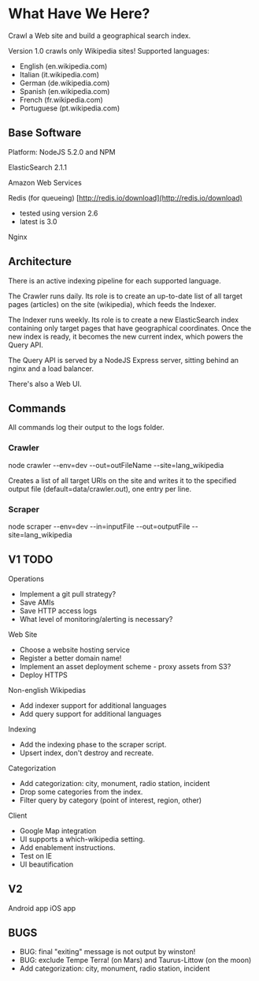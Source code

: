 # What Have We Here? #

Crawl a Web site and build a geographical search index.

Version 1.0 crawls only Wikipedia sites!  Supported languages:

- English (en.wikipedia.com)
- Italian (it.wikipedia.com)
- German (de.wikipedia.com)
- Spanish (en.wikipedia.com)
- French (fr.wikipedia.com)
- Portuguese (pt.wikipedia.com)

## Base Software ##

Platform: NodeJS 5.2.0 and NPM

ElasticSearch 2.1.1

Amazon Web Services

Redis (for queueing)  [http://redis.io/download](http://redis.io/download)
 - tested using version 2.6  
 - latest is 3.0

Nginx

## Architecture ##

There is an active indexing pipeline for each supported language.

The Crawler runs daily.  Its role is to create an up-to-date list of all target pages
(articles) on the site (wikipedia), which feeds the Indexer.

The Indexer runs weekly.  Its role is to create a new ElasticSearch index containing only
target pages that have geographical coordinates.  Once the new index is ready, it 
becomes the new current index, which powers the Query API.

The Query API is served by a NodeJS Express server, sitting behind an nginx and a load 
balancer. 

There's also a Web UI.

## Commands ## 

All commands log their output to the logs folder.

### Crawler ###

  node crawler --env=dev --out=outFileName --site=lang\_wikipedia

Creates a list of all target URIs on the site and writes it to the specified output
file (default=data/crawler.out), one entry per line.

### Scraper ###

  node scraper --env=dev --in=inputFile --out=outputFile --site=lang\_wikipedia

## V1 TODO ##

Operations
- Implement a git pull strategy?
- Save AMIs
- Save HTTP access logs
- What level of monitoring/alerting is necessary?

Web Site
- Choose a website hosting service
- Register a better domain name!
- Implement an asset deployment scheme - proxy assets from S3?
- Deploy HTTPS

Non-english Wikipedias
- Add indexer support for additional languages
- Add query support for additional languages

Indexing
- Add the indexing phase to the scraper script.
- Upsert index, don't destroy and recreate.

Categorization
- Add categorization: city, monument, radio station, incident
- Drop some categories from the index.
- Filter query by category (point of interest, region, other)

Client
- Google Map integration
- UI supports a which-wikipedia setting.
- Add enablement instructions.
- Test on IE
- UI beautification

## V2 ##

Android app
iOS app

## BUGS ##

- BUG: final "exiting" message is not output by winston!
- BUG: exclude Tempe Terra! (on Mars) and Taurus-Littow (on the moon)
- Add categorization: city, monument, radio station, incident
